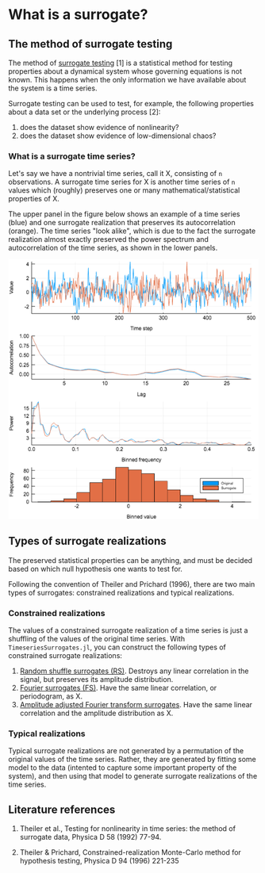 # What is a surrogate?

## The method of surrogate testing

The method of [surrogate testing](https://en.wikipedia.org/wiki/Surrogate_data_testing) [1]
is a statistical method for testing properties about a dynamical system whose governing
equations is not known.
This happens when the only information we have available about the system is a time series.

Surrogate testing can be used to test, for example, the following properties
about a data set or the underlying process [2]:
1. does the dataset show evidence of nonlinearity?
2. does the dataset show evidence of low-dimensional chaos?

### What is a surrogate time series?
Let's say we have a nontrivial time series, call it X, consisting of `n` observations.
A surrogate time series for X is another time series of `n` values which (roughly) preserves
one or many mathematical/statistical properties of X.

The upper panel in the figure below shows an example of a time series (blue) and one
surrogate realization that preserves its autocorrelation (orange).  The time series "look
alike", which is due to the fact the surrogate realization almost exactly preserved the
power spectrum and autocorrelation of the time series, as shown in the lower panels.

![An iterated amplitude-adjusted Fourier transform surrogate realization for a time series. The surrogate realization preserves its autocorrelation function.](../examples/iaaft_ex.png)

## Types of surrogate realizations
The preserved statistical properties can be anything, and must be decided based on which
null hypothesis one wants to test for.

Following the convention of Theiler and Prichard (1996), there are two main types of
surrogates: constrained realizations and typical realizations.

### Constrained realizations
The values of a constrained surrogate realization of a time series is just a shuffling of
the values of the original time series. With `TimeseriesSurrogates.jl`, you can construct
the following types of constrained surrogate realizations:
1. [Random shuffle surrogates (RS)](@ref). Destroys any linear correlation in the signal, but preserves its amplitude distribution.
2. [Fourier surrogates (FS)](@ref). Have the same linear correlation, or periodogram, as X.
3. [Amplitude adjusted Fourier transform surrogates](@ref). Have the same linear correlation and the amplitude distribution as X.

### Typical realizations
Typical surrogate realizations are not generated by a permutation of the original values of
the time series. Rather, they are generated by fitting some model to the data (intented to
capture some important property of the system), and then using that model to generate
surrogate realizations of the time series.

## Literature references
1. Theiler et al., Testing for nonlinearity in time series: the method of surrogate data, Physica D 58 (1992) 77-94.

2. Theiler & Prichard, Constrained-realization Monte-Carlo method for hypothesis testing, Physica D 94 (1996) 221-235
